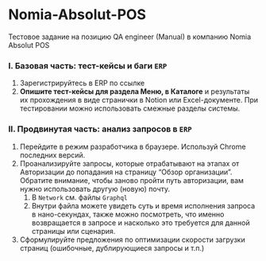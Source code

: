 # Nomia-Absolut-POS
Тестовое задание на позицию QA engineer (Manual) в компанию Nomia Absolut POS
### I. Базовая часть: тест-кейсы и баги `ERP`

1. Зарегистрируйтесь в ERP по ссылке
2. **Опишите тест-кейсы для раздела Меню, в Каталоге** и результаты их прохождения в виде странички в Notion или Excel-документе. При тестировании можно использовать смежные разделы системы.

### II. Продвинутая часть: анализ запросов в `ERP`

1. Перейдите в режим разработчика в браузере. Используй Chrome последних версий. 
2. Проанализируйте запросы, которые отрабатывают на этапах от Авторизации до попадания на страницу “Обзор организации”. Обратите внимание, чтобы заново пройти путь авторизации, вам нужно использовать другую (новую) почту. 
    1. В `Network` см. файлы `Graphql` 
    2. Внутри файла можете увидеть суть и время исполнения запроса в нано-секундах, также можно посмотреть, что именно возвращается в запросе и насколько это требуется для данной страницы или сценария.
3. Сформулируйте предложения по оптимизации скорости загрузки страниц (ошибочные, дублирующиеся запросы и т.п.)
